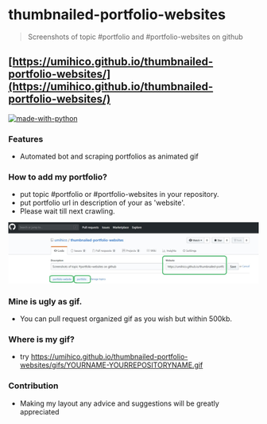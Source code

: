 # thumbnailed-portfolio-websites
> Screenshots of topic #portfolio and #portfolio-websites on github
## [https://umihico.github.io/thumbnailed-portfolio-websites/](https://umihico.github.io/thumbnailed-portfolio-websites/)
[![made-with-python](https://img.shields.io/badge/Made%20with-Python-1f425f.svg)](https://www.python.org/)
### Features
+ Automated bot and scraping portfolios as animated gif

### How to add my portfolio?
+ put topic #portfolio or #portfolio-websites in your repository.
+ put portfolio url in description of your as 'website'.
+ Please wait till next crawling.  

![how_to_add](/how_to_add.jpg)
### Mine is ugly as gif.
+ You can pull request organized gif as you wish but within 500kb.

### Where is my gif?
+ try https://umihico.github.io/thumbnailed-portfolio-websites/gifs/YOURNAME-YOURREPOSITORYNAME.gif

### Contribution
+ Making my layout any advice and suggestions will be greatly appreciated
